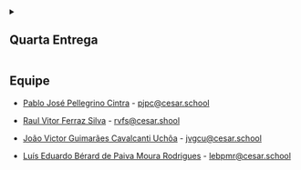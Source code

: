 

<details>
<summary><h2>Quarta Entrega</h2></summary>

![backlog3](media/entregas/backlog3.jpg)
![quadro3](media/entregas/quadro3.jpg)
![bugTracker3](media/entregas/Bugtracker%203%20att.jpg)
> <strong>IMPORTANTE:</strong><br>
> <em>NOVO LINK DO SITE:</em><br>
> <a href="https://match3autos.azurewebsites.net" target="_blank">https://match3autos.azurewebsites.net</a><br><br>
> Colocar no <code>read.me</code> login e senha de adm para o monitor testar as novas funções de administrador.<br>
> <strong>Login:</strong> adm &nbsp;&nbsp;&nbsp;&nbsp;<strong>Senha:</strong> 123


- *Programação em Par (atualização-Entrega 4):*
Com o avanço do projeto, a programação em par foi se tornando uma prática cada vez mais natural para nós, principalmente nos momentos em que surgiam dúvidas ou problemas mais difíceis. Nessas horas, trabalhar em dupla acelerava a busca por soluções e deixava o processo menos estressante. Ao mesmo tempo, aprendemos a equilibrar: quando a tarefa exigia mais concentração, cada um seguia sozinho.
Esse equilíbrio entre colaboração e autonomia fez diferença tanto na qualidade do código quanto no entrosamento do grupo. No final, sentimos que a programação em par não só ajudou a superar desafios técnicos, mas também fortaleceu a confiança entre os membros da equipe.

<p align="center">
  <a href="https://youtu.be/y9vwD9Z30DM" target="<p align="center">
  <img src="media/cars/MatchAuto_Logo.png" alt="MatchAuto Logo">
</p>

## MATCH AUTO
- *O que é a Match Auto?*

A Match Auto é um site de compra e venda de carros pela internet. Você pode procurar veículos à venda, comparar preços, ver fotos e detalhes, tudo em um só lugar. Também é possível anunciar seu carro para revenda de forma fácil e rápida. Nosso objetivo é facilitar o processo de compra e venda de carros, conectando vendedores e compradores com segurança e praticidade.

Este projeto foi criado como parte da disciplina de Fundamentos de Desenvolvimento de Software na CESAR School - turma 2025.1.

## Tecnologias

- **Framework de Desenvolvimento**: Django - Framework web em Python para o back-end.
- **Interface**: HTML/CSS/JavaScript - Para a interface do usuário.
- **Banco de dados**: Sqlite/PostgreSQL - Para armazenar informações.
- **Hospedagem**: Azure - O produto final será hospedado na plataforma Azure.
- **Framework de Testes**: Cypress. Os testes automatizados estão sendo feitos com auxílio do Cypress.

## Ferramentas

- **Prototipação**: Figma - Utilizado para criar e validar protótipos de design da interface do usuário.
- **Gestão de Projetos**: Jira - Ferramenta para o planejamento e acompanhamento das tarefas do projeto.
- **Comunicação e Reuniões**: Discord/WhatsApp - Plataformas utilizadas para reuniões e comunicação da equipe.

<details>
<summary><h2>Links</h2></summary>

- [Jira](https://gymstatsfds.atlassian.net/jira/software/projects/MA/summary)

- [Figma](https://www.figma.com/design/Y6RKVYPMQy3K7fgCNdj4Ew/Match-Auto-3%C2%B0-entrega?node-id=0-1&p=f&t=NHlEV921Gt9oP75q-0)  

- [DOCS Historias](https://docs.google.com/document/d/1_1PDX6QptQCONxTx7huafMM-O5dQoRCzrxRWjcWn7Ic/edit?usp=sharing)

</details>

<details>
<summary><h2>Primeira Entrega</h2></summary>

 ![alt text](<media/entregas/Backlog 1.jpg>)

- [ScreenCast](https://www.youtube.com/watch?v=Ry6wK9M6WPc&feature=youtu.be)

- [DOCS Historias](https://docs.google.com/document/d/1_1PDX6QptQCONxTx7huafMM-O5dQoRCzrxRWjcWn7Ic/edit?usp=sharing)

- [Figma](https://www.figma.com/design/Y6RKVYPMQy3K7fgCNdj4Ew/Match-Auto-3%C2%B0-entrega?node-id=0-1&p=f&t=NHlEV921Gt9oP75q-0)

</details>

<details>
<summary><h2>Segunda Entrega</h2></summary>

- [Site](https://match1autos.azurewebsites.net/)

- [Screencast](https://www.youtube.com/watch?v=qDFVNQ_2Y34)

- [Jira](https://gymstatsfds.atlassian.net/jira/software/projects/MA/summary)

- *Sprint 1(Concluida):* 
![alt text](<media/entregas/Sprint 1.jpg>)
![alt text](<media/entregas/Quadro 1 concluido.jpg>)

- *Programação em Par:*
Nosso grupo passou por um momento complicado com a saída de alguns integrantes, e isso nos obrigou a começar tudo do zero. Com o tempo apertado, fizemos uma chamada para trabalhar juntos no código, pesquisamos bastante e fomos corrigindo os erros ao longo do processo. Na última reunião, nos encontramos presencialmente para ajustar os últimos detalhes, resolver os problemas que ainda tinham e conseguir fazer o deploy na Azure.

- *Bug tracker:*
![alt text](<media/entregas/Bug tracker.jpg>)

</details>

<details>
<summary><h2>Terceira Entrega</h2></summary>

![backlog2](<media/entregas/backlog 2 att.jpg>)
![quadro2](<media/entregas/Quadro 2 att.jpg>)
![bugTracker](<media/entregas/BugTracker2.jpg>)

- *Programação em Par (atualização-Entrega 3):*
Durante o desenvolvimento do nosso projeto, a equipe passou a utilizar com mais frequência a técnica de programação em par. Essa abordagem mostrou-se especialmente eficaz na resolução de problemas complexos e na promoção de uma troca constante de ideias entre os membros. No entanto, optamos por não adotar essa prática em todas as etapas do desenvolvimento, alternando-a com o trabalho individual de acordo com as necessidades e características específicas de cada tarefa.

- [ScreenCastFigma](https://youtu.be/-7wVhzJNRUg)

- [ScreenCastFuncionalidades](https://youtu.be/ASoTy6qVJyg)

- [ScreenCastCI/CD](https://youtu.be/7F8RONHp6VQ)

- [ScreenCastTesteAutomatizado](https://youtu.be/XqA0_-212Ao)

</details>_blank">
    <img src="https://img.shields.io/badge/▶️%20Screencast%20CI/CD-blue?style=for-the-badge" alt="Screencast CI/CD">
  </a>
  <a href="https://youtu.be/XC_sxcnWlZk " target="_blank">
    <img src="https://img.shields.io/badge/▶️%20Screencast%20Testes-green?style=for-the-badge" alt="Screencast Testes">
  </a>
  <a href="https://youtu.be/88nuYd10EAs" target="_blank">
    <img src="https://img.shields.io/badge/▶️%20Screencast%20Figma-orange?style=for-the-badge" alt="Screencast Figma">
  </a>
  <a href="https://youtu.be/XC_sxcnWlZk " target="_blank">
    <img src="https://img.shields.io/badge/▶️%20Screencast%20Azure-purple?style=for-the-badge" alt="Screencast Azure">
  </a>
</p>

</details>

## Equipe

- [Pablo José Pellegrino Cintra](https://github.com/PabloJPCintra) - pjpc@cesar.school

- [Raul Vitor Ferraz Silva](https://github.com/raulferraz85) - rvfs@cesar.shool

- [João Victor Guimarães Cavalcanti Uchôa](https://github.com/joaovictorgcu) - jvgcu@cesar.school

- [Luís Eduardo Bérard de Paiva Moura Rodrigues](https://github.com/luisedu975) - lebpmr@cesar.school
